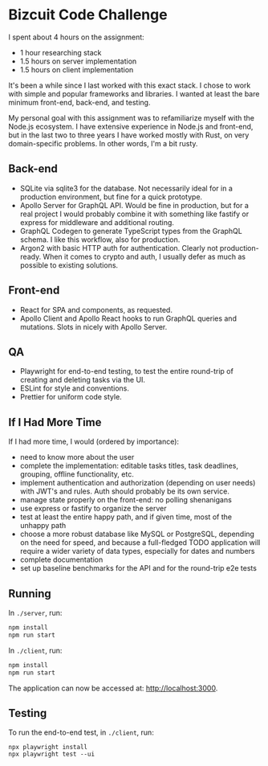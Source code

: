# Bizcuit Code Challenge

I spent about 4 hours on the assignment:
- 1 hour researching stack
- 1.5 hours on server implementation
- 1.5 hours on client implementation

It's been a while since I last worked with this exact stack. I chose to work with simple and popular frameworks and libraries. I wanted at least the bare minimum front-end, back-end, and testing.

My personal goal with this assignment was to refamiliarize myself with the Node.js ecosystem. I have extensive experience in Node.js and front-end, but in the last two to three years I have worked mostly with Rust, on very domain-specific problems. In other words, I'm a bit rusty.

## Back-end
- SQLite via sqlite3 for the database. Not necessarily ideal for in a production environment, but fine for a quick prototype.
- Apollo Server for GraphQL API. Would be fine in production, but for a real project I would probably combine it with something like fastify or express for middleware and additional routing.
- GraphQL Codegen to generate TypeScript types from the GraphQL schema. I like this workflow, also for production.
- Argon2 with basic HTTP auth for authentication. Clearly not production-ready. When it comes to crypto and auth, I usually defer as much as possible to existing solutions.

## Front-end
- React for SPA and components, as requested.
- Apollo Client and Apollo React hooks to run GraphQL queries and mutations. Slots in nicely with Apollo Server.

## QA
- Playwright for end-to-end testing, to test the entire round-trip of creating and deleting tasks via the UI.
- ESLint for style and conventions.
- Prettier for uniform code style.

## If I Had More Time
If I had more time, I would (ordered by importance):
- need to know more about the user
- complete the implementation: editable tasks titles, task deadlines, grouping, offline functionality, etc.
- implement authentication and authorization (depending on user needs) with JWT's and rules. Auth should probably be its own service.
- manage state properly on the front-end: no polling shenanigans
- use express or fastify to organize the server
- test at least the entire happy path, and if given time, most of the unhappy path
- choose a more robust database like MySQL or PostgreSQL, depending on the need for speed, and because a full-fledged TODO application will require a wider variety of data types, especially for dates and numbers
- complete documentation
- set up baseline benchmarks for the API and for the round-trip e2e tests

## Running

In `./server`, run:

```sh
npm install
npm run start
```

In `./client`, run:

```sh
npm install
npm run start
```

The application can now be accessed at: [http://localhost:3000](http://localhost:3000).

## Testing

To run the end-to-end test, in `./client`, run:

```
npx playwright install
npx playwright test --ui
```